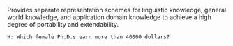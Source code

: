 Provides separate representation schemes for linguistic knowledge, general world knowledge, and application domain knowledge to achieve a high degree of portability and
extendability. 

~~~
H: Which female Ph.D.s earn more than 40000 dollars? 
~~~
